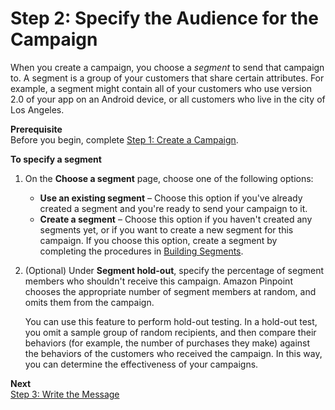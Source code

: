 # Step 2: Specify the Audience for the Campaign<a name="campaigns-segment"></a>

When you create a campaign, you choose a *segment* to send that campaign to\. A segment is a group of your customers that share certain attributes\. For example, a segment might contain all of your customers who use version 2\.0 of your app on an Android device, or all customers who live in the city of Los Angeles\. 

**Prerequisite**  
Before you begin, complete [Step 1: Create a Campaign](campaigns-begin.md)\.

**To specify a segment**

1. On the **Choose a segment** page, choose one of the following options:
   + **Use an existing segment** – Choose this option if you've already created a segment and you're ready to send your campaign to it\.
   + **Create a segment** – Choose this option if you haven't created any segments yet, or if you want to create a new segment for this campaign\. If you choose this option, create a segment by completing the procedures in [Building Segments](segments-building.md)\.

1. \(Optional\) Under **Segment hold\-out**, specify the percentage of segment members who shouldn't receive this campaign\. Amazon Pinpoint chooses the appropriate number of segment members at random, and omits them from the campaign\. 

   You can use this feature to perform hold\-out testing\. In a hold\-out test, you omit a sample group of random recipients, and then compare their behaviors \(for example, the number of purchases they make\) against the behaviors of the customers who received the campaign\. In this way, you can determine the effectiveness of your campaigns\. 

**Next**  
[Step 3: Write the Message](campaigns-message.md)
